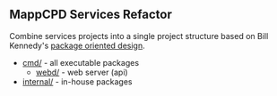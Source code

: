 ## MappCPD Services Refactor

Combine services projects into a single project structure based on Bill Kennedy's 
[package oriented design](https://www.goinggo.net/2017/02/package-oriented-design.html).


* [cmd/](/cmd/README.md) - all executable packages
  * [webd/](/mappcpd/web-services/blob/master/cmd/webd/README.md) - web server (api)
* [internal/](/mappcpd/web-services/blob/master/internal/README.md) - in-house packages
